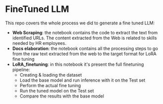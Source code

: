 # FineTuned LLM

This repo covers the whole process we did to generate a fine tuned LLM:
- **Web Scraping**: the notebook contains the code to extract the text from identified URLs. The content extracted from the Web is related to skills needed by HR employees.
- **Docs elaboration**: the notebook contains all the processing steps to go from the raw text extracted from the web to the target format for LoRA fine tuning
- **LoRA_finetuning**: in this notebook it's present the full finetuning pipeline:
    - Creating & loading the dataset
    - Load the base model and run inference with it on the Test set
    - Perform the actual fine tuning
    - Run the tuned model on the Test set
    - Compare the results with the base model

